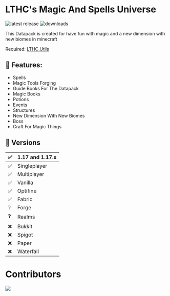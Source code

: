 # LTHC's Magic And Spells Universe
![latest release](https://img.shields.io/github/v/release/LTHC-s-Datapack/LTHC-s-Magic-And-Spells-Universe?style=flat-square) ![downloads](https://img.shields.io/github/downloads/LTHC-s-Datapack/LTHC-s-Magic-And-Spells-Universe/total?style=flat-square)

This Datapack is created for have fun with magic and a new dimension with new biomes in minecraft

Required: <a href="https://github.com/LTHC-s-Datapack/LTHC.Utils/releases/tag/1.4">LTHC.Utils<a/>

## 📜 Features:
- Spells
- Magic Tools Forging
- Guide Books For The Datapack
- Magic Books
- Potions
- Events
- Structures
- New Dimension With New Biomes
- Boss
- Craft For Magic Things

## 💽 Versions
| ✅   | 1.17 and 1.17.x |
| --- | --------------- |
| ✅   | Singleplayer    |
| ✅   | Multiplayer     |
| ✅   | Vanilla         |
| ✅   | Optifine        |
| ✅   | Fabric          |
| ❔   | Forge           |
| ❓   | Realms          |
| ❌   | Bukkit          |
| ❌   | Spigot          |
| ❌   | Paper           |
| ❌   | Waterfall       |

# Contributors
<a href="https://github.com/LTHC-s-Datapack/LTHC-s-Magic-And-Spells-Universe/graphs/contributors">
  <img src="https://contrib.rocks/image?repo=LTHC-s-Datapack/LTHC-s-Magic-And-Spells-Universe" />
</a>
  
